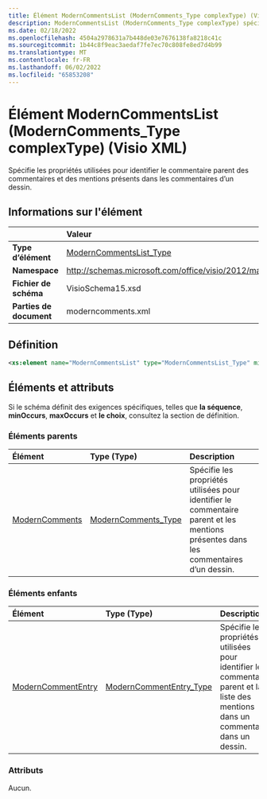 ```yaml
---
title: Élément ModernCommentsList (ModernComments_Type complexType) (Visio XML)
description: ModernCommentsList (ModernComments_Type complexType) spécifie les propriétés utilisées pour identifier le commentaire parent et les mentions présentes dans les commentaires d’un dessin.
ms.date: 02/18/2022
ms.openlocfilehash: 4504a2978631a7b448de03e7676138fa8218c41c
ms.sourcegitcommit: 1b44c8f9eac3aedaf7fe7ec70c808fe8ed7d4b99
ms.translationtype: MT
ms.contentlocale: fr-FR
ms.lasthandoff: 06/02/2022
ms.locfileid: "65853208"
---
```

# <a name="moderncommentslist-element-moderncomments_type-complextype-visio-xml"></a>Élément ModernCommentsList (ModernComments_Type complexType) (Visio XML)

Spécifie les propriétés utilisées pour identifier le commentaire parent des commentaires et des mentions présents dans les commentaires d’un dessin.
  
## <a name="element-information"></a>Informations sur l'élément

||Valeur |
|:-----|:-----|
|**Type d’élément** <br/> |[ModernCommentsList_Type](moderncommentslist_type-complextypevisio-xml.md) <br/> |
|**Namespace** <br/> |http://schemas.microsoft.com/office/visio/2012/main  <br/> |
|**Fichier de schéma** <br/> |VisioSchema15.xsd  <br/> |
|**Parties de document** <br/> |moderncomments.xml  <br/> |
   
## <a name="definition"></a>Définition

```XML
<xs:element name="ModernCommentsList" type="ModernCommentsList_Type" minOccurs="0" maxOccurs="1" />
```

## <a name="elements-and-attributes"></a>Éléments et attributs

Si le schéma définit des exigences spécifiques, telles que **la séquence**, **minOccurs**, **maxOccurs** et **le choix**, consultez la section de définition. 
  
### <a name="parent-elements"></a>Éléments parents

|**Élément**|**Type (Type)**|**Description**|
|:-----|:-----|:-----|
|[ModernComments](moderncomments-element-visiodocument_type-complextypevisio-xml.md) <br/> |[ModernComments_Type](moderncomments_type-complextypevisio-xml.md) <br/> |Spécifie les propriétés utilisées pour identifier le commentaire parent et les mentions présentes dans les commentaires d’un dessin. |
   
### <a name="child-elements"></a>Éléments enfants

|**Élément**|**Type (Type)**|**Description**|
|:-----|:-----|:-----|
|[ModernCommentEntry](moderncommententry-element-moderncommentslist_type-complextypevisio-xml.md) <br/> |[ModernCommentEntry_Type](moderncommententry_type-complextypevisio-xml.md) <br/> |Spécifie les propriétés utilisées pour identifier le commentaire parent et la liste des mentions dans un commentaire dans un dessin. |
   
### <a name="attributes"></a>Attributs

Aucun.
  

